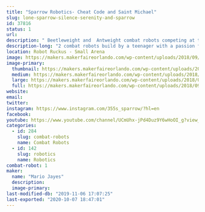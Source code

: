 ```yaml
---
title: "Sparrow Robotics- Cheat Code and Saint Michael"
slug: lone-sparrow-silence-serenity-and-sparrow
id: 37816
status: 1
url: 
description: " Beetleweight and  Antweight combat robots competing at the Battles at Maker Faire Orlando 2018. "
description-long: "2 combat robots build by a teenager with a passion for robotics. If not in competition these robots will be open for examination by others."
location: Robot Ruckus - Small Arena
image: https://makers.makerfaireorlando.com/wp-content/uploads/2018/09/9A8FFD74-F708-4FB9-BBED-BDC8E3AEECD4-768x1024.jpeg
image-primary:
  thumbnail: https://makers.makerfaireorlando.com/wp-content/uploads/2018/09/9A8FFD74-F708-4FB9-BBED-BDC8E3AEECD4-150x150.jpeg
  medium: https://makers.makerfaireorlando.com/wp-content/uploads/2018/09/9A8FFD74-F708-4FB9-BBED-BDC8E3AEECD4-225x300.jpeg
  large: https://makers.makerfaireorlando.com/wp-content/uploads/2018/09/9A8FFD74-F708-4FB9-BBED-BDC8E3AEECD4-768x1024.jpeg
  full: https://makers.makerfaireorlando.com/wp-content/uploads/2018/09/9A8FFD74-F708-4FB9-BBED-BDC8E3AEECD4.jpeg
website: 
email: 
twitter: 
instagram: https://www.instagram.com/355s_sparrow/?hl=en
facebook: 
youtube: https://www.youtube.com/channel/UCmUhx-jPd4Duz9Y6wHoOI_g?view_as=subscriber
categories:
  - id: 284
    slug: combat-robots
    name: Combat Robots
  - id: 142
    slug: robotics
    name: Robotics
combat-robot: 1
maker:
  name: "Mario Jayes"
  description:
  image-primary: 
last-modified-db: "2019-11-06 17:07:25"
last-exported: "2020-10-07 18:47:01"
---
```

